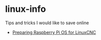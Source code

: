 # linux-info
Tips and tricks I would like to save online

- [Preparing Raspberry Pi OS for LinuxCNC](./doc/RaspberryOS/README.md)